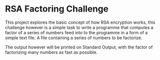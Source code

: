 # RSA Factoring Challenge

This project explores the basic concept of how RSA encryption works,
this challenge however is a simple task to write a programme that
computes a factor of a series of numbers feed into to the programme
in a form of a simple text file. A file containing a series of numbers
to be factorize. 

The output however will be printed on Standard Output, with the factor
of factorizing many numbers as fast as possible.
